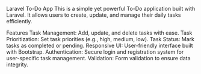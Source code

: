 Laravel To-Do App
This is a simple yet powerful To-Do application built with Laravel. It allows users to create, update, and manage their daily tasks efficiently.

Features
Task Management: Add, update, and delete tasks with ease.
Task Prioritization: Set task priorities (e.g., high, medium, low).
Task Status: Mark tasks as completed or pending.
Responsive UI: User-friendly interface built with Bootstrap.
Authentication: Secure login and registration system for user-specific task management.
Validation: Form validation to ensure data integrity.
